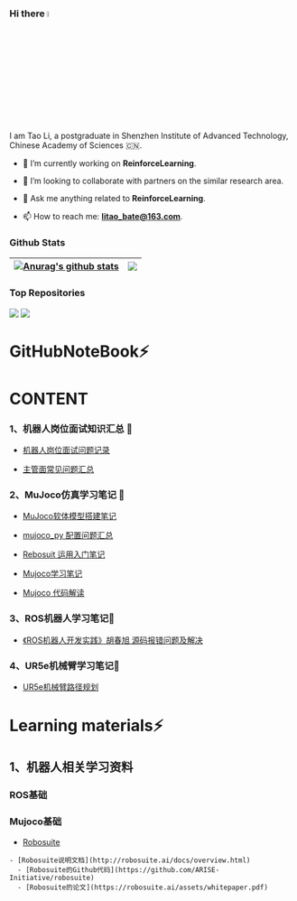 ### Hi there <img src="https://media.giphy.com/media/hvRJCLFzcasrR4ia7z/giphy.gif" width="5%">
<!--
<p align="center"><a href="https://anuraghazra.github.io"><img width="80%" alt="Hello, I am Tao Li." src="./assets/gh-readme-header.png" /></a></p>
-->

I am Tao Li, a postgraduate in Shenzhen Institute of Advanced Technology, Chinese Academy of Sciences :cn:.

- :seedling: I’m currently working on **ReinforceLearning**.

- :dancers: I’m looking to collaborate with partners on the similar research area.

- :speech_balloon: Ask me anything related to **ReinforceLearning**.

- :mailbox: How to reach me: [**litao_bate@163.com**](mailto:litao_bate@163.com).

### Github Stats

| <a href="https://github.com/LiTaobate"><img align="center" src="https://github-readme-stats.vercel.app/api?username=LiTaobate&show_icons=true&include_all_commits=true&theme=buefy&hide_border=true" alt="Anurag's github stats" /></a> | <a href="https://github.com/LiTaobate"><img align="center" src="https://github-readme-stats.vercel.app/api/top-langs/?username=LiTaobate&layout=compact&theme=buefy&hide_border=true" /></a> |
| - | - |

### Top Repositories

<a href="https://github.com/LiTaobate/ultrasound-litao"><img align="center" src="https://github-readme-stats.vercel.app/api/pin/?username=LiTaobate&repo=ultrasound-litao&theme=buefy"/></a>
<a href="https://github.com/LiTaobate/ur5_ROS-Gazebo"><img align="center" src="https://github-readme-stats.vercel.app/api/pin/?username=LiTaobate&repo=ur5_ROS-Gazebo&theme=buefy"/></a>

# GitHubNoteBook⚡

# CONTENT

### 1、机器人岗位面试知识汇总  👋

   - [机器人岗位面试问题记录](https://github.com/LiTaobate/ultrasound-litao/blob/master/interview.md)
   
   - [主管面常见问题汇总](https://github.com/LiTaobate/Github_Notebook/blob/main/Github_notebook/%E9%9D%A2%E8%AF%95%E9%9D%A2%E7%BB%8F%E6%80%BB%E7%BB%93/%E5%8D%8E%E4%B8%BA%E4%B8%BB%E7%AE%A1%E9%9D%A2.md)
   
### 2、MuJoco仿真学习笔记 👋
   - [MuJoco软体模型搭建笔记](https://github.com/LiTaobate/Github_Notebook/blob/main/Github_notebook/Mujoco%20%E6%A8%A1%E6%8B%9F/MuJoco%E8%BD%AF%E4%BD%93%E4%BB%BF%E7%9C%9F%E6%A8%A1%E5%9E%8B%E7%AC%94%E8%AE%B0.md)
   
   - [mujoco_py 配置问题汇总](https://github.com/LiTaobate/Github_Notebook/blob/main/Github_notebook/Mujoco%20%E6%A8%A1%E6%8B%9F/mujoco_py%20%E9%85%8D%E7%BD%AE%E9%97%AE%E9%A2%98%E6%B1%87%E6%80%BB.md)
   
   - [Rebosuit 运用入门笔记](https://github.com/LiTaobate/Github_Notebook/blob/main/Github_notebook/Mujoco%20%E6%A8%A1%E6%8B%9F/Robosuit%20%E8%BF%90%E7%94%A8%E5%85%A5%E9%97%A8%E7%AC%94%E8%AE%B0.md)
   
   - [Mujoco学习笔记](https://github.com/LiTaobate/Github_Notebook/blob/main/Github_notebook/Mujoco%20%E6%A8%A1%E6%8B%9F/Mujoco%E5%AD%A6%E4%B9%A0%E7%AC%94%E8%AE%B0.md)
   
   - [Mujoco 代码解读](https://github.com/LiTaobate/Github_Notebook/blob/main/Github_notebook/Mujoco%20%E6%A8%A1%E6%8B%9F/Mujoco%20%E4%BB%A3%E7%A0%81%E8%A7%A3%E8%AF%BB.md)
   
### 3、ROS机器人学习笔记👋
   - [《ROS机器人开发实践》胡春旭 源码报错问题及解决](https://github.com/LiTaobate/Github_Notebook/blob/main/Github_notebook/ROS%20robot/%E3%80%8AROS%E6%9C%BA%E5%99%A8%E4%BA%BA%E5%BC%80%E5%8F%91%E5%AE%9E%E8%B7%B5%E3%80%8B%E8%83%A1%E6%98%A5%E6%97%AD%20%20%E6%BA%90%E7%A0%81%E6%8A%A5%E9%94%99%E9%97%AE%E9%A2%98%E5%8F%8A%E8%A7%A3%E5%86%B3.md)
### 4、UR5e机械臂学习笔记👋
   - [UR5e机械臂路径规划](https://github.com/LiTaobate/Github_Notebook/blob/main/Github_notebook/UR5e%E6%9C%BA%E6%A2%B0%E8%87%82%E6%8E%A7%E5%88%B6/%E8%BD%A8%E8%BF%B9%E8%A7%84%E5%88%92.md)

# Learning materials⚡
##  1、机器人相关学习资料
   ### ROS基础
   ### Mujoco基础
   - [Robosuite](http://robosuite.ai/)    
    		    
   	- [Robosuite说明文档](http://robosuite.ai/docs/overview.html)   
      - [Robosuite的Github代码](https://github.com/ARISE-Initiative/robosuite)       
      - [Robosuite的论文](https://robosuite.ai/assets/whitepaper.pdf)   
      
   









<!--
<table>
   <tr>
      <td><a href="https://github.com/LiTaobate/ultrasound-litao"><img align="center" src="https://github-readme-stats.vercel.app/api/pin/?username=LiTaobate&repo=ultrasound-litao&theme=buefy"/></a></td>
      <td><a href="https://github.com/LiTaobate/ur5_ROS-Gazebo"><img align="center" src="https://github-readme-stats.vercel.app/api/pin/?username=LiTaobate&repo=ur5_ROS-Gazebo&theme=buefy" /></a></td>
   </tr>
   <tr>
      <td><a href="https://github.com/LiTaobate/ur5_ROS-Gazebo"><img align="center" src="https://github-readme-stats.vercel.app/api/pin/?username=LiTaobate&repo=ur5_ROS-Gazebo&theme=buefy"/></a></td>
      <td><a href="https://github.com/LiTaobate/ur5_ROS-Gazebo"><img align="center" src="https://github-readme-stats.vercel.app/api/pin/?username=LiTaobate&repo=ur5_ROS-Gazebo&theme=buefy" /></a></td>
   </tr>
</table>
-->

<!--
### Hi there 👋


**LiTaobate/LiTaobate** is a ✨ _special_ ✨ repository because its `README.md` (this file) appears on your GitHub profile.

Here are some ideas to get you started:

- 🔭 I’m currently working on ...
- 🌱 I’m currently learning ...
- 👯 I’m looking to collaborate on ...
- 🤔 I’m looking for help with ...
- 💬 Ask me about ...
- 📫 How to reach me: ...
- 😄 Pronouns: ...
- ⚡ Fun fact: ...
-->
